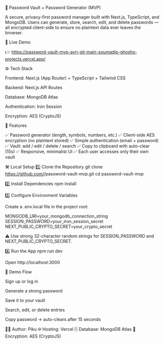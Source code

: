 🔐 Password Vault + Password Generator (MVP)

A secure, privacy-first password manager built with Next.js, TypeScript, and MongoDB.
Users can generate, store, search, edit, and delete passwords — all encrypted client-side to ensure no plaintext data ever leaves the browser.

🚀 Live Demo

👉 https://password-vault-mvp-avrj-git-main-soumadip-ghoshs-projects.vercel.app/

⚙️ Tech Stack

Frontend: Next.js (App Router) + TypeScript + Tailwind CSS

Backend: Next.js API Routes

Database: MongoDB Atlas

Authentication: Iron Session

Encryption: AES (CryptoJS)

🧠 Features

✅ Password generator (length, symbols, numbers, etc.)
✅ Client-side AES encryption (no plaintext stored)
✅ Simple authentication (email + password)
✅ Vault: add / edit / delete / search
✅ Copy to clipboard with auto-clear (15s)
✅ Responsive, minimalist UI
✅ Each user accesses only their own vault

🛠️ Local Setup
1️⃣ Clone the Repository
git clone https://github.com/<your-username>/password-vault-mvp.git
cd password-vault-mvp

2️⃣ Install Dependencies
npm install

3️⃣ Configure Environment Variables

Create a .env.local file in the project root:

MONGODB_URI=your_mongodb_connection_string
SESSION_PASSWORD=your_iron_session_secret
NEXT_PUBLIC_CRYPTO_SECRET=your_crypto_secret


⚠️ Use strong 32-character random strings for SESSION_PASSWORD and NEXT_PUBLIC_CRYPTO_SECRET.

4️⃣ Run the App
npm run dev


Open http://localhost:3000



🎥 Demo Flow

Sign up or log in

Generate a strong password

Save it to your vault

Search, edit, or delete entries

Copy password → auto-clears after 15 seconds

👨‍💻 Author: Piku
🌐 Hosting: Vercel
🗄️ Database: MongoDB Atlas
🔐 Encryption: AES (CryptoJS)

